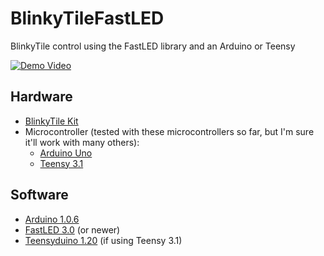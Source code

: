 # BlinkyTileFastLED
BlinkyTile control using the FastLED library and an Arduino or Teensy

[![Demo Video](https://lh3.googleusercontent.com/2UwXuOTRt1NI5Jn9BE4O2c1Sjd69TCkSLODxP0fWQq1w=s219-p-no)](https://www.youtube.com/watch?v=ZVGWRow0m3g)

Hardware
--------
* [BlinkyTile Kit](http://blinkytile.com)
* Microcontroller (tested with these microcontrollers so far, but I'm sure it'll work with many others):
  * [Arduino Uno](https://www.adafruit.com/product/50)
  * [Teensy 3.1](http://www.pjrc.com/store/teensy31.html)

Software
--------
* [Arduino 1.0.6](http://arduino.cc/en/Main/Software)
* [FastLED 3.0](https://github.com/FastLED/FastLED) (or newer)
* [Teensyduino 1.20](https://www.pjrc.com/teensy/td_download.html) (if using Teensy 3.1)
